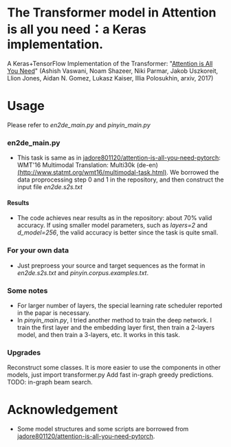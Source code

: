 # The Transformer model in Attention is all you need：a Keras implementation.
A Keras+TensorFlow Implementation of the Transformer: "[Attention is All You Need](https://arxiv.org/abs/1706.03762)" (Ashish Vaswani, Noam Shazeer, Niki Parmar, Jakob Uszkoreit, Llion Jones, Aidan N. Gomez, Lukasz Kaiser, Illia Polosukhin, arxiv, 2017)

# Usage
Please refer to *en2de_main.py* and *pinyin_main.py*
### en2de_main.py
- This task is same as in [jadore801120/attention-is-all-you-need-pytorch](https://github.com/jadore801120/attention-is-all-you-need-pytorch): WMT'16 Multimodal Translation: Multi30k (de-en) [(http://www.statmt.org/wmt16/multimodal-task.html)](http://www.statmt.org/wmt16/multimodal-task.html). We borrowed the data proprocessing step 0 and 1 in the repository, and then construct the input file *en2de.s2s.txt*
#### Results
- The code achieves near results as in the repository: about 70% valid accuracy. 
If using smaller model parameters, such as *layers=2* and *d_model=256*, the valid accuracy is better since the task is quite small.
### For your own data
- Just preproess your source and target sequences as the format in *en2de.s2s.txt* and *pinyin.corpus.examples.txt*.
### Some notes
- For larger number of layers, the special learning rate scheduler reported in the papar is necessary.
- In *pinyin_main.py*, I tried another method to train the deep network. I train the first layer and the embedding layer first, then train a 2-layers model, and then train a 3-layers, etc. It works in this task.

### Upgrades 
Reconstruct some classes. 
It is more easier to use the components in other models, just import transformer.py
Add fast in-graph greedy predictions.
TODO: in-graph beam search.

# Acknowledgement
- Some model structures and some scripts are borrowed from [jadore801120/attention-is-all-you-need-pytorch](https://github.com/jadore801120/attention-is-all-you-need-pytorch).
